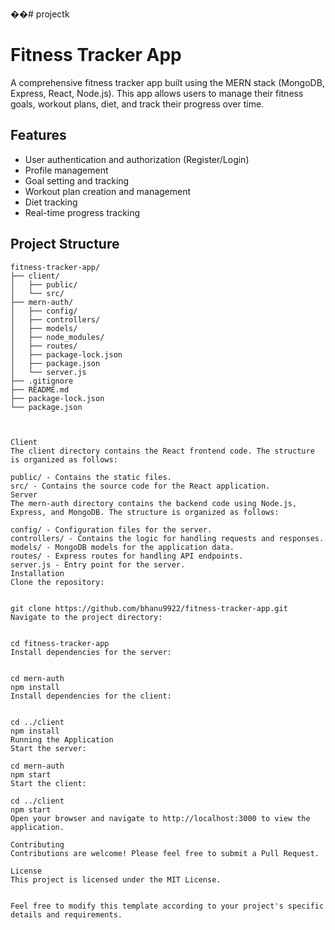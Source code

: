 ��#   p r o j e c t k 
 

# Fitness Tracker App

A comprehensive fitness tracker app built using the MERN stack (MongoDB, Express, React, Node.js). This app allows users to manage their fitness goals, workout plans, diet, and track their progress over time.

## Features

- User authentication and authorization (Register/Login)
- Profile management
- Goal setting and tracking
- Workout plan creation and management
- Diet tracking
- Real-time progress tracking

## Project Structure

```plaintext
fitness-tracker-app/
├── client/
│   ├── public/
│   └── src/
├── mern-auth/
│   ├── config/
│   ├── controllers/
│   ├── models/
│   ├── node_modules/
│   ├── routes/
│   ├── package-lock.json
│   ├── package.json
│   └── server.js
├── .gitignore
├── README.md
├── package-lock.json
└── package.json



Client
The client directory contains the React frontend code. The structure is organized as follows:

public/ - Contains the static files.
src/ - Contains the source code for the React application.
Server
The mern-auth directory contains the backend code using Node.js, Express, and MongoDB. The structure is organized as follows:

config/ - Configuration files for the server.
controllers/ - Contains the logic for handling requests and responses.
models/ - MongoDB models for the application data.
routes/ - Express routes for handling API endpoints.
server.js - Entry point for the server.
Installation
Clone the repository:


git clone https://github.com/bhanu9922/fitness-tracker-app.git
Navigate to the project directory:


cd fitness-tracker-app
Install dependencies for the server:


cd mern-auth
npm install
Install dependencies for the client:


cd ../client
npm install
Running the Application
Start the server:

cd mern-auth
npm start
Start the client:

cd ../client
npm start
Open your browser and navigate to http://localhost:3000 to view the application.

Contributing
Contributions are welcome! Please feel free to submit a Pull Request.

License
This project is licensed under the MIT License.


Feel free to modify this template according to your project's specific details and requirements.
 
